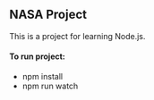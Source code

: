 ## NASA Project

This is a project for learning Node.js.

#### To run project:
- npm install
- npm run watch